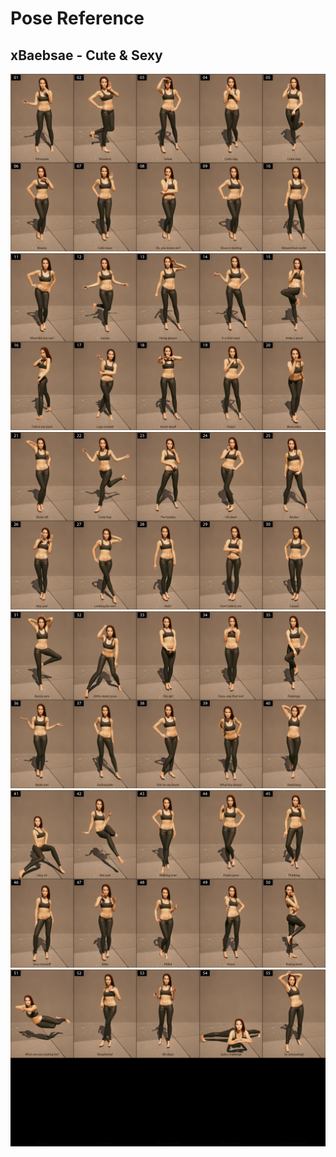 # Pose Reference

## xBaebsae - Cute & Sexy

![01-10](xbaebsae-cute-and-sexy/01-10.jpg)![11-20](xbaebsae-cute-and-sexy/11-20.jpg)![21-30](xbaebsae-cute-and-sexy/21-30.jpg)![31-40](xbaebsae-cute-and-sexy/31-40.jpg)![41-50](xbaebsae-cute-and-sexy/41-50.jpg)![51-60](xbaebsae-cute-and-sexy/51-60.jpg)

